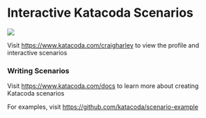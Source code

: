 # Interactive Katacoda Scenarios

[![](http://shields.katacoda.com/katacoda/craigharley/count.svg)](https://www.katacoda.com/craigharley "Get your profile on Katacoda.com")

Visit https://www.katacoda.com/craigharley to view the profile and interactive scenarios

### Writing Scenarios
Visit https://www.katacoda.com/docs to learn more about creating Katacoda scenarios

For examples, visit https://github.com/katacoda/scenario-example
